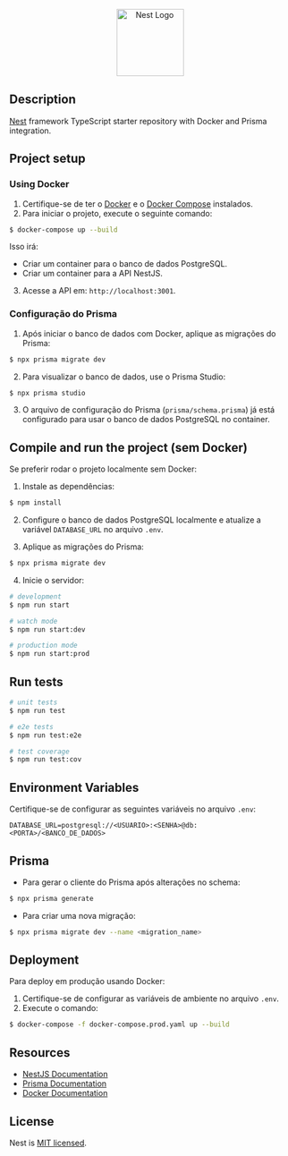 <p align="center">
  <a href="http://nestjs.com/" target="blank"><img src="https://nestjs.com/img/logo-small.svg" width="120" alt="Nest Logo" /></a>
</p>

## Description

[Nest](https://github.com/nestjs/nest) framework TypeScript starter repository with Docker and Prisma integration.

## Project setup

### Using Docker

1. Certifique-se de ter o [Docker](https://www.docker.com/) e o [Docker Compose](https://docs.docker.com/compose/) instalados.
2. Para iniciar o projeto, execute o seguinte comando:

```bash
$ docker-compose up --build
```

Isso irá:

- Criar um container para o banco de dados PostgreSQL.
- Criar um container para a API NestJS.

3. Acesse a API em: `http://localhost:3001`.

### Configuração do Prisma

1. Após iniciar o banco de dados com Docker, aplique as migrações do Prisma:

```bash
$ npx prisma migrate dev
```

2. Para visualizar o banco de dados, use o Prisma Studio:

```bash
$ npx prisma studio
```

3. O arquivo de configuração do Prisma (`prisma/schema.prisma`) já está configurado para usar o banco de dados PostgreSQL no container.

## Compile and run the project (sem Docker)

Se preferir rodar o projeto localmente sem Docker:

1. Instale as dependências:

```bash
$ npm install
```

2. Configure o banco de dados PostgreSQL localmente e atualize a variável `DATABASE_URL` no arquivo `.env`.

3. Aplique as migrações do Prisma:

```bash
$ npx prisma migrate dev
```

4. Inicie o servidor:

```bash
# development
$ npm run start

# watch mode
$ npm run start:dev

# production mode
$ npm run start:prod
```

## Run tests

```bash
# unit tests
$ npm run test

# e2e tests
$ npm run test:e2e

# test coverage
$ npm run test:cov
```

## Environment Variables

Certifique-se de configurar as seguintes variáveis no arquivo `.env`:

```env
DATABASE_URL=postgresql://<USUARIO>:<SENHA>@db:<PORTA>/<BANCO_DE_DADOS>
```

## Prisma

- Para gerar o cliente do Prisma após alterações no schema:

```bash
$ npx prisma generate
```

- Para criar uma nova migração:

```bash
$ npx prisma migrate dev --name <migration_name>
```

## Deployment

Para deploy em produção usando Docker:

1. Certifique-se de configurar as variáveis de ambiente no arquivo `.env`.
2. Execute o comando:

```bash
$ docker-compose -f docker-compose.prod.yaml up --build
```

## Resources

- [NestJS Documentation](https://docs.nestjs.com)
- [Prisma Documentation](https://www.prisma.io/docs)
- [Docker Documentation](https://docs.docker.com)

## License

Nest is [MIT licensed](https://github.com/nestjs/nest/blob/master/LICENSE).
